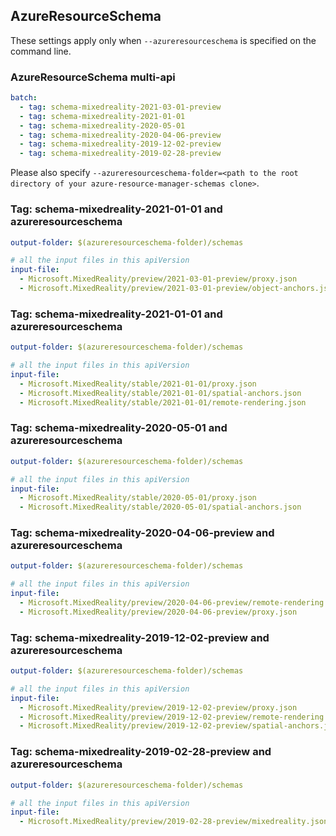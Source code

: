 ## AzureResourceSchema

These settings apply only when `--azureresourceschema` is specified on the command line.

### AzureResourceSchema multi-api

``` yaml $(azureresourceschema) && $(multiapi)
batch:
  - tag: schema-mixedreality-2021-03-01-preview
  - tag: schema-mixedreality-2021-01-01
  - tag: schema-mixedreality-2020-05-01
  - tag: schema-mixedreality-2020-04-06-preview
  - tag: schema-mixedreality-2019-12-02-preview
  - tag: schema-mixedreality-2019-02-28-preview

```

Please also specify `--azureresourceschema-folder=<path to the root directory of your azure-resource-manager-schemas clone>`.

### Tag: schema-mixedreality-2021-01-01 and azureresourceschema

``` yaml $(tag) == 'schema-mixedreality-2021-03-01-preview' && $(azureresourceschema)
output-folder: $(azureresourceschema-folder)/schemas

# all the input files in this apiVersion
input-file:
  - Microsoft.MixedReality/preview/2021-03-01-preview/proxy.json
  - Microsoft.MixedReality/preview/2021-03-01-preview/object-anchors.json

```

### Tag: schema-mixedreality-2021-01-01 and azureresourceschema

``` yaml $(tag) == 'schema-mixedreality-2021-01-01' && $(azureresourceschema)
output-folder: $(azureresourceschema-folder)/schemas

# all the input files in this apiVersion
input-file:
  - Microsoft.MixedReality/stable/2021-01-01/proxy.json
  - Microsoft.MixedReality/stable/2021-01-01/spatial-anchors.json
  - Microsoft.MixedReality/stable/2021-01-01/remote-rendering.json

```

### Tag: schema-mixedreality-2020-05-01 and azureresourceschema

``` yaml $(tag) == 'schema-mixedreality-2020-05-01' && $(azureresourceschema)
output-folder: $(azureresourceschema-folder)/schemas

# all the input files in this apiVersion
input-file:
  - Microsoft.MixedReality/stable/2020-05-01/proxy.json
  - Microsoft.MixedReality/stable/2020-05-01/spatial-anchors.json

```

### Tag: schema-mixedreality-2020-04-06-preview and azureresourceschema

``` yaml $(tag) == 'schema-mixedreality-2020-04-06-preview' && $(azureresourceschema)
output-folder: $(azureresourceschema-folder)/schemas

# all the input files in this apiVersion
input-file:
  - Microsoft.MixedReality/preview/2020-04-06-preview/remote-rendering.json
  - Microsoft.MixedReality/preview/2020-04-06-preview/proxy.json

```

### Tag: schema-mixedreality-2019-12-02-preview and azureresourceschema

``` yaml $(tag) == 'schema-mixedreality-2019-12-02-preview' && $(azureresourceschema)
output-folder: $(azureresourceschema-folder)/schemas

# all the input files in this apiVersion
input-file:
  - Microsoft.MixedReality/preview/2019-12-02-preview/proxy.json
  - Microsoft.MixedReality/preview/2019-12-02-preview/remote-rendering.json
  - Microsoft.MixedReality/preview/2019-12-02-preview/spatial-anchors.json

```

### Tag: schema-mixedreality-2019-02-28-preview and azureresourceschema

``` yaml $(tag) == 'schema-mixedreality-2019-02-28-preview' && $(azureresourceschema)
output-folder: $(azureresourceschema-folder)/schemas

# all the input files in this apiVersion
input-file:
  - Microsoft.MixedReality/preview/2019-02-28-preview/mixedreality.json

```
